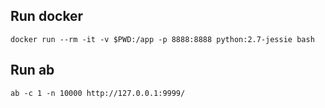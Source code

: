 ## Run docker

```
docker run --rm -it -v $PWD:/app -p 8888:8888 python:2.7-jessie bash
```


## Run ab

```
ab -c 1 -n 10000 http://127.0.0.1:9999/
```